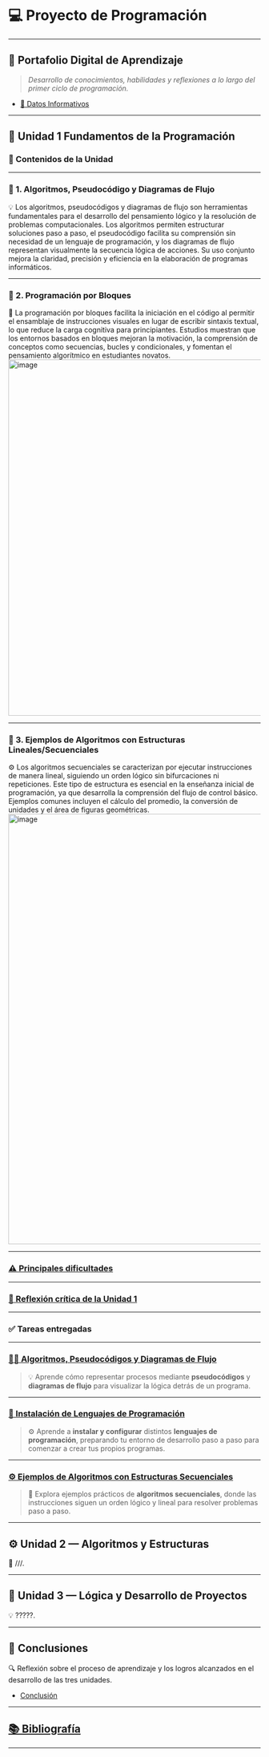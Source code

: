 # 💻 Proyecto de Programación

---

## 📂 Portafolio Digital de Aprendizaje

> _Desarrollo de conocimientos, habilidades y reflexiones a lo largo del primer ciclo de programación._

- [🪪 Datos Informativos](https://github.com/eduardo2006soto-dot/Teoria-de-la-programacion/blob/main/datos.md)

---

## 🧩 Unidad 1 Fundamentos de la Programación

### 📌 Contenidos de la Unidad

---

### 🔹 1. Algoritmos, Pseudocódigo y Diagramas de Flujo  
💡 Los algoritmos, pseudocódigos y diagramas de flujo son herramientas fundamentales para el desarrollo del pensamiento lógico y la resolución de problemas computacionales. Los algoritmos permiten estructurar soluciones paso a paso, el pseudocódigo facilita su comprensión sin necesidad de un lenguaje de programación, y los diagramas de flujo representan visualmente la secuencia lógica de acciones. Su uso conjunto mejora la claridad, precisión y eficiencia en la elaboración de programas informáticos.

---

### 🔹 2. Programación por Bloques  
🧩 La programación por bloques facilita la iniciación en el código al permitir el ensamblaje de instrucciones visuales en lugar de escribir sintaxis textual, lo que reduce la carga cognitiva para principiantes. Estudios muestran que los entornos basados en bloques mejoran la motivación, la comprensión de conceptos como secuencias, bucles y condicionales, y fomentan el pensamiento algorítmico en estudiantes novatos.
<img width="1919" height="711" alt="image" src="https://github.com/user-attachments/assets/7c1d3c87-44e6-4e6f-b07b-e8ceb541d36f" />

---

### 🔹 3. Ejemplos de Algoritmos con Estructuras Lineales/Secuenciales  
⚙️ Los algoritmos secuenciales se caracterizan por ejecutar instrucciones de manera lineal, siguiendo un orden lógico sin bifurcaciones ni repeticiones. Este tipo de estructura es esencial en la enseñanza inicial de programación, ya que desarrolla la comprensión del flujo de control básico. Ejemplos comunes incluyen el cálculo del promedio, la conversión de unidades y el área de figuras geométricas.
<img width="1850" height="859" alt="image" src="https://github.com/user-attachments/assets/5dd8d4e5-c66a-4732-8320-8eaf6f368e36" />

---

### [⚠️ Principales dificultades](difi.md)  

---

### [💭 Reflexión crítica de la Unidad 1](refle.md)  

---

### ✅ Tareas entregadas

---

### [👨‍💻 Algoritmos, Pseudocódigos y Diagramas de Flujo](pseint.md)  
> 💡 Aprende cómo representar procesos mediante **pseudocódigos** y **diagramas de flujo** para visualizar la lógica detrás de un programa.

---

### [💾 Instalación de Lenguajes de Programación](lenguajes.md)  
> ⚙️ Aprende a **instalar y configurar** distintos **lenguajes de programación**, preparando tu entorno de desarrollo paso a paso para comenzar a crear tus propios programas.

---

### [⚙️ Ejemplos de Algoritmos con Estructuras Secuenciales](acercamiento.md)  
> 🚀 Explora ejemplos prácticos de **algoritmos secuenciales**, donde las instrucciones siguen un orden lógico y lineal para resolver problemas paso a paso.

---

## ⚙️ Unidad 2 — Algoritmos y Estructuras
🧮 ///.

---

## 🧠 Unidad 3 — Lógica y Desarrollo de Proyectos
💡 ?????.

---

## 🧾 Conclusiones
🔍 Reflexión sobre el proceso de aprendizaje y los logros alcanzados en el desarrollo de las tres unidades.

- [Conclusión](Conclusion1.md)

---

## [📚 Bibliografía](biblio.md) 

---
